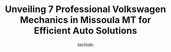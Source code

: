 ---
layout: ampstory
image: https://images.unsplash.com/photo-1567346495660-baf9ca9d661a?ixlib=rb-4.0.3&ixid=MnwxMjA3fDB8MHxwaG90by1wYWdlfHx8fGVufDB8fHx8&auto=format&fit=crop&w=640&h=853&q=80
author: techidn
featured: false
description: Entrust your vehicle to the 7 best Volkswagen Mechanic in Missoula MT, USA and experience the difference they can make. With their extensive knowledge, state-of-the-art facilities, and commi
title: Unveiling 7 Professional Volkswagen Mechanics in Missoula MT for Efficient Auto Solutions
cover:
   title: Unveiling 7 Professional Volkswagen Mechanics in Missoula MT for Efficient Auto Solutions
   subtitle: Rickpate
   background: https://images.unsplash.com/photo-1567346495660-baf9ca9d661a?ixlib=rb-4.0.3&ixid=MnwxMjA3fDB8MHxwaG90by1wYWdlfHx8fGVufDB8fHx8&auto=format&fit=crop&w=640&h=853&q=80

pages: 
 - layout: thirds
   top: <h1>#1 Spartans Tuning</h1>
   bottom: "<p>I have come here for a few years now. They are always ready to take my car in and send reminders when its time for service. Thank you!Always helpful and texts for remind</p>"
   background: https://www.knot35.com/toplist/wp-content/uploads/2023/06/best-volkswagen-mechanic-1-in-missoula-mt-1685837657.jpeg
   backgroundblur: true
 - layout: thirds
   top: <h1>#2 Willys Auto</h1>
   bottom: "<p>721 Mount Ave, Missoula, MT 59801, United States</p>"
   background: https://www.knot35.com/toplist/wp-content/uploads/2023/06/best-volkswagen-mechanic-2-in-missoula-mt-1685837657.png
   cta:
      link: https://www.knot35.com/toplist/unveiling-7-professional-volkswagen-mechanics-in-missoula-mt-for-efficient-auto-solutions/
      text: Unveiling 7 Professional Volkswagen Mechanics in Missoula MT for Efficient Auto Solutions
 - layout: thirds
   top: <h1>#3 EQ Auto & Diesel</h1>
   bottom: "<p>5115 U.S. Hwy 93 S, Missoula, MT 59804, United States</p>"
   background: https://www.knot35.com/toplist/wp-content/uploads/2023/06/best-volkswagen-mechanic-3-in-missoula-mt-1685837659.jpeg
   cta:
      link: https://www.knot35.com/toplist/unveiling-7-professional-volkswagen-mechanics-in-missoula-mt-for-efficient-auto-solutions/
      text: Unveiling 7 Professional Volkswagen Mechanics in Missoula MT for Efficient Auto Solutions
 - layout: thirds
   top: <h1>#4 Missoula Volkswagen</h1>
   bottom: "<p>3665 N Reserve St, Missoula, MT 59808, United States</p>"
   background: https://images.unsplash.com/photo-1540457036297-448b6b99e91c?ixlib=rb-4.0.3&ixid=MnwxMjA3fDB8MHxwaG90by1wYWdlfHx8fGVufDB8fHx8&auto=format&fit=crop&w=640&h=853&q=80
   cta:
      link: https://www.knot35.com/toplist/unveiling-7-professional-volkswagen-mechanics-in-missoula-mt-for-efficient-auto-solutions/
      text: Unveiling 7 Professional Volkswagen Mechanics in Missoula MT for Efficient Auto Solutions
 - layout: thirds
   top: <h1>#5 Peak Auto Repair</h1>
   bottom: "<p>825 Cooper St, Missoula, MT 59802, United States</p>"
   background: https://images.unsplash.com/photo-1509114397022-ed747cca3f65?ixlib=rb-4.0.3&ixid=MnwxMjA3fDB8MHxwaG90by1wYWdlfHx8fGVufDB8fHx8&auto=format&fit=crop&w=640&h=853&q=80
   cta:
      link: https://www.knot35.com/toplist/unveiling-7-professional-volkswagen-mechanics-in-missoula-mt-for-efficient-auto-solutions/
      text: Unveiling 7 Professional Volkswagen Mechanics in Missoula MT for Efficient Auto Solutions
 - layout: thirds
   top: <h1>#6 Unique Automotive Services</h1>
   bottom: "<p>1414 Montana St, Missoula, MT 59801, United States</p>"
   background: https://images.unsplash.com/photo-1546497974-b213c9efb599?ixlib=rb-4.0.3&ixid=MnwxMjA3fDB8MHxwaG90by1wYWdlfHx8fGVufDB8fHx8&auto=format&fit=crop&w=640&h=853&q=80
   cta:
      link: https://www.knot35.com/toplist/unveiling-7-professional-volkswagen-mechanics-in-missoula-mt-for-efficient-auto-solutions/
      text: Unveiling 7 Professional Volkswagen Mechanics in Missoula MT for Efficient Auto Solutions
 - layout: thirds
   top: <h1>#7 Crawfords Auto & Motorsports</h1>
   bottom: "<p>2504 W Broadway St, Missoula, MT 59808, United States</p>"
   background: https://images.unsplash.com/photo-1527067829737-402993088e6b?ixlib=rb-4.0.3&ixid=MnwxMjA3fDB8MHxwaG90by1wYWdlfHx8fGVufDB8fHx8&auto=format&fit=crop&w=640&h=853&q=80
   cta:
      link: https://www.knot35.com/toplist/unveiling-7-professional-volkswagen-mechanics-in-missoula-mt-for-efficient-auto-solutions/
      text: Unveiling 7 Professional Volkswagen Mechanics in Missoula MT for Efficient Auto Solutions
 - layout: thirds
   middle: Continue reading...
   background: https://images.unsplash.com/photo-1518640467707-6811f4a6ab73?ixlib=rb-4.0.3&ixid=MnwxMjA3fDB8MHxwaG90by1wYWdlfHx8fGVufDB8fHx8&auto=format&fit=crop&w=640&h=853&q=80
   cta:
      link: https://www.knot35.com/toplist/unveiling-7-professional-volkswagen-mechanics-in-missoula-mt-for-efficient-auto-solutions/
      text: Unveiling 7 Professional Volkswagen Mechanics in Missoula MT for Efficient Auto Solutions
      
---